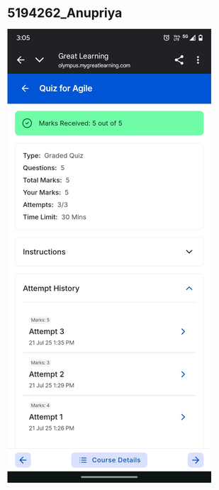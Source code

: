# 5194262_Anupriya
<img src="https://github.com/Anupriiya/5194262_Anupriya/blob/main/SDLC/Agile(sdlc).jpg" alt="Dashboard Screenshot" />
